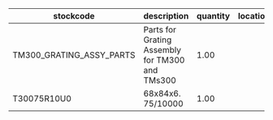 |stockcode|description|quantity|location|
|---------|-----------|--------|--------|
|TM300_GRATING_ASSY_PARTS|Parts for Grating Assembly for TM300 and TMs300|1.00||
|T30075R10U0|68x84x6. 75/10000|1.00||
